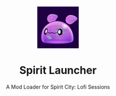 <p align="center">
    <img src="https://raw.githubusercontent.com/SpiritLauncher/.github/main/Assets/goopii%40112.png" alt="A Purple Goopii. Logo for Spirit Launcher."></a>
</p>

<h1 style="text-align: center;">Spirit Launcher</h1>
<p style="text-align: center;">A Mod Loader for Spirit City: Lofi Sessions</p>

